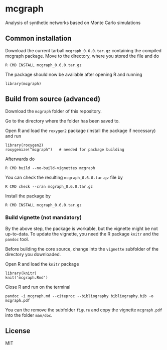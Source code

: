 # mcgraph

Analysis of synthetic networks based on Monte Carlo simulations

## Common installation

Download the current tarball `mcgraph_0.6.0.tar.gz` containing the compiled mcgraph package. Move to the directory, where you stored the file and do

```
R CMD INSTALL mcgraph_0.6.0.tar.gz
```

The package should now be available after opening R and running

```
library(mcgraph)
```

## Build from source (advanced)

Download the `mcgraph` folder of this repository.

Go to the directory where the folder has been saved to.

Open R and load the `roxygen2` package (install the package if necessary) and run

```
library(roxygen2)
roxygenize("mcgraph")	# needed for package building
```

Afterwards do

```
R CMD build --no-build-vignettes mcgraph
```

You can check the resulting `mcgraph_0.6.0.tar.gz` file by

```
R CMD check --cran mcgraph_0.6.0.tar.gz
```

Install the package by

```
R CMD INSTALL mcgraph_0.6.0.tar.gz
```

### Build vignette (not mandatory)

By the above step, the package is workable, but the vignette might be not up-to-data.
To update the vignette, you need the R package `knitr` and the `pandoc` tool.

Before building the core source, change into the `vignette` subfolder of the directory you downloaded.

Open R and load the `knitr` package

```
library(knitr)
knit('mcgraph.Rmd')
```
Close R and run on the terminal

```
pandoc -i mcgraph.md --citeproc --bibliography bibliography.bib -o mcgraph.pdf
```

You can the remove the subfolder `figure` and copy the vignette `mcgraph.pdf` into the folder `man/doc`.

## License

MIT
